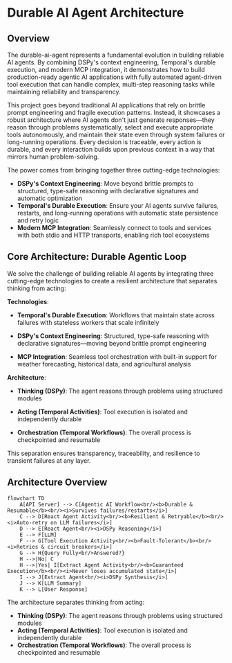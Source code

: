 # Durable AI Agent Architecture

## Overview

The durable-ai-agent represents a fundamental evolution in building reliable AI agents. By combining DSPy's context engineering, Temporal's durable execution, and modern MCP integration, it demonstrates how to build production-ready agentic AI applications with fully automated agent-driven tool execution that can handle complex, multi-step reasoning tasks while maintaining reliability and transparency.

This project goes beyond traditional AI applications that rely on brittle prompt engineering and fragile execution patterns. Instead, it showcases a robust architecture where AI agents don't just generate responses—they reason through problems systematically, select and execute appropriate tools autonomously, and maintain their state even through system failures or long-running operations. Every decision is traceable, every action is durable, and every interaction builds upon previous context in a way that mirrors human problem-solving.

The power comes from bringing together three cutting-edge technologies:

- **DSPy's Context Engineering**: Move beyond brittle prompts to structured, type-safe reasoning with declarative signatures and automatic optimization
- **Temporal's Durable Execution**: Ensure your AI agents survive failures, restarts, and long-running operations with automatic state persistence and retry logic
- **Modern MCP Integration**: Seamlessly connect to tools and services with both stdio and HTTP transports, enabling rich tool ecosystems

## Core Architecture: Durable Agentic Loop

We solve the challenge of building reliable AI agents by integrating three cutting-edge technologies to create a resilient architecture that separates thinking from acting:

**Technologies**:

* **Temporal's Durable Execution**: Workflows that maintain state across failures with stateless workers that scale infinitely

* **DSPy's Context Engineering**: Structured, type-safe reasoning with declarative signatures—moving beyond brittle prompt engineering

* **MCP Integration**: Seamless tool orchestration with built-in support for weather forecasting, historical data, and agricultural analysis

**Architecture**:

* **Thinking (DSPy)**: The agent reasons through problems using structured modules

* **Acting (Temporal Activities)**: Tool execution is isolated and independently durable

* **Orchestration (Temporal Workflows)**: The overall process is checkpointed and resumable

This separation ensures transparency, traceability, and resilience to transient failures at any layer.

## Architecture Overview

```mermaid
flowchart TD
    A[API Server] --> C[Agentic AI Workflow<br/><b>Durable & Resumable</b><br/><i>Survives failures/restarts</i>]
    C --> D[React Agent Activity<br/><b>Resilient & Retryable</b><br/><i>Auto-retry on LLM failures</i>]
    D --> E[React Agent<br/><i>DSPy Reasoning</i>]
    E --> F[LLM]
    F --> G[Tool Execution Activity<br/><b>Fault-Tolerant</b><br/><i>Retries & circuit breakers</i>]
    G --> H{Query Fully<br/>Answered?}
    H -->|No| C
    H -->|Yes| I[Extract Agent Activity<br/><b>Guaranteed Execution</b><br/><i>Never loses accumulated state</i>]
    I --> J[Extract Agent<br/><i>DSPy Synthesis</i>]
    J --> K[LLM Summary]
    K --> L[User Response]
```

The architecture separates thinking from acting:
- **Thinking (DSPy)**: The agent reasons through problems using structured modules
- **Acting (Temporal Activities)**: Tool execution is isolated and independently durable
- **Orchestration (Temporal Workflows)**: The overall process is checkpointed and resumable